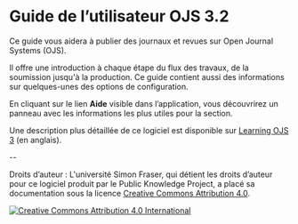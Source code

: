# Guide de l’utilisateur OJS 3.2

Ce guide vous aidera à publier des journaux et revues sur Open Journal Systems (OJS).

Il offre une introduction à chaque étape du flux des travaux, de la soumission jusqu'à la production. Ce guide contient aussi des informations sur quelques-unes des options de configuration.

En cliquant sur le lien **Aide** visible dans l’application, vous découvrirez un panneau avec les informations les plus utiles pour la section. 

Une description plus détaillée de ce logiciel est disponible sur [Learning OJS 3](https://docs.pkp.sfu.ca/learning-ojs/en/) (en anglais).

--

Droits d’auteur : L'université Simon Fraser, qui détient les droits d’auteur pour ce logiciel produit par le Public Knowledge Project, a placé sa documentation sous la licence [Creative Commons Attribution 4.0](http://creativecommons.org/licenses/by/4.0/).

[![](https://i.creativecommons.org/l/by/4.0/88x31.png "Creative Commons Attribution 4.0 International")](http://creativecommons.org/licenses/by/4.0/)
